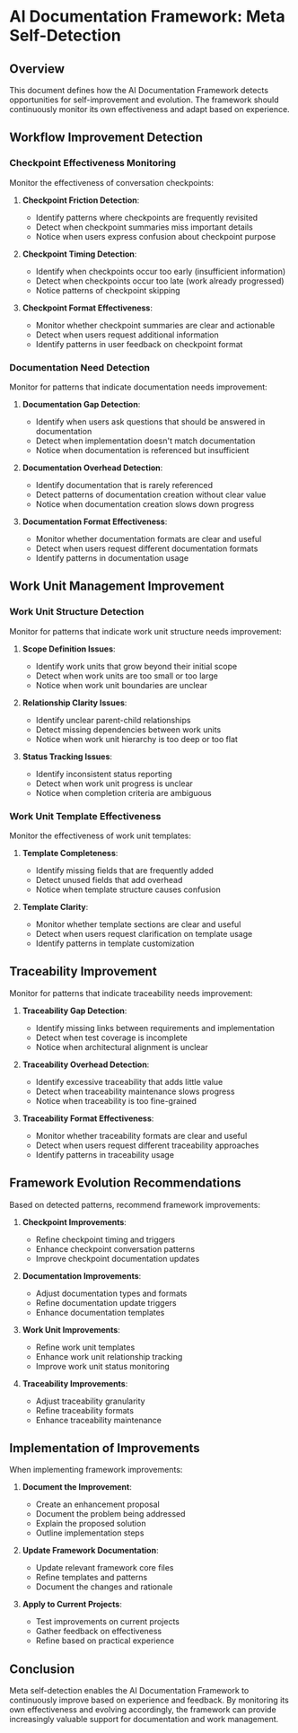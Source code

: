 # AI Documentation Framework: Meta Self-Detection

## Overview

This document defines how the AI Documentation Framework detects opportunities for self-improvement and evolution. The framework should continuously monitor its own effectiveness and adapt based on experience.

## Workflow Improvement Detection

### Checkpoint Effectiveness Monitoring

Monitor the effectiveness of conversation checkpoints:

1. **Checkpoint Friction Detection**:
   - Identify patterns where checkpoints are frequently revisited
   - Detect when checkpoint summaries miss important details
   - Notice when users express confusion about checkpoint purpose

2. **Checkpoint Timing Detection**:
   - Identify when checkpoints occur too early (insufficient information)
   - Detect when checkpoints occur too late (work already progressed)
   - Notice patterns of checkpoint skipping

3. **Checkpoint Format Effectiveness**:
   - Monitor whether checkpoint summaries are clear and actionable
   - Detect when users request additional information
   - Identify patterns in user feedback on checkpoint format

### Documentation Need Detection

Monitor for patterns that indicate documentation needs improvement:

1. **Documentation Gap Detection**:
   - Identify when users ask questions that should be answered in documentation
   - Detect when implementation doesn't match documentation
   - Notice when documentation is referenced but insufficient

2. **Documentation Overhead Detection**:
   - Identify documentation that is rarely referenced
   - Detect patterns of documentation creation without clear value
   - Notice when documentation creation slows down progress

3. **Documentation Format Effectiveness**:
   - Monitor whether documentation formats are clear and useful
   - Detect when users request different documentation formats
   - Identify patterns in documentation usage

## Work Unit Management Improvement

### Work Unit Structure Detection

Monitor for patterns that indicate work unit structure needs improvement:

1. **Scope Definition Issues**:
   - Identify work units that grow beyond their initial scope
   - Detect when work units are too small or too large
   - Notice when work unit boundaries are unclear

2. **Relationship Clarity Issues**:
   - Identify unclear parent-child relationships
   - Detect missing dependencies between work units
   - Notice when work unit hierarchy is too deep or too flat

3. **Status Tracking Issues**:
   - Identify inconsistent status reporting
   - Detect when work unit progress is unclear
   - Notice when completion criteria are ambiguous

### Work Unit Template Effectiveness

Monitor the effectiveness of work unit templates:

1. **Template Completeness**:
   - Identify missing fields that are frequently added
   - Detect unused fields that add overhead
   - Notice when template structure causes confusion

2. **Template Clarity**:
   - Monitor whether template sections are clear and useful
   - Detect when users request clarification on template usage
   - Identify patterns in template customization

## Traceability Improvement

Monitor for patterns that indicate traceability needs improvement:

1. **Traceability Gap Detection**:
   - Identify missing links between requirements and implementation
   - Detect when test coverage is incomplete
   - Notice when architectural alignment is unclear

2. **Traceability Overhead Detection**:
   - Identify excessive traceability that adds little value
   - Detect when traceability maintenance slows progress
   - Notice when traceability is too fine-grained

3. **Traceability Format Effectiveness**:
   - Monitor whether traceability formats are clear and useful
   - Detect when users request different traceability approaches
   - Identify patterns in traceability usage

## Framework Evolution Recommendations

Based on detected patterns, recommend framework improvements:

1. **Checkpoint Improvements**:
   - Refine checkpoint timing and triggers
   - Enhance checkpoint conversation patterns
   - Improve checkpoint documentation updates

2. **Documentation Improvements**:
   - Adjust documentation types and formats
   - Refine documentation update triggers
   - Enhance documentation templates

3. **Work Unit Improvements**:
   - Refine work unit templates
   - Enhance work unit relationship tracking
   - Improve work unit status monitoring

4. **Traceability Improvements**:
   - Adjust traceability granularity
   - Refine traceability formats
   - Enhance traceability maintenance

## Implementation of Improvements

When implementing framework improvements:

1. **Document the Improvement**:
   - Create an enhancement proposal
   - Document the problem being addressed
   - Explain the proposed solution
   - Outline implementation steps

2. **Update Framework Documentation**:
   - Update relevant framework core files
   - Refine templates and patterns
   - Document the changes and rationale

3. **Apply to Current Projects**:
   - Test improvements on current projects
   - Gather feedback on effectiveness
   - Refine based on practical experience

## Conclusion

Meta self-detection enables the AI Documentation Framework to continuously improve based on experience and feedback. By monitoring its own effectiveness and evolving accordingly, the framework can provide increasingly valuable support for documentation and work management.
